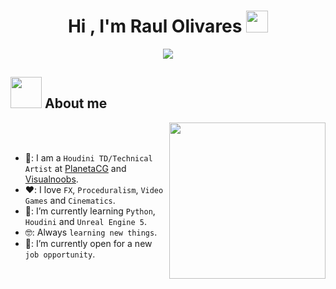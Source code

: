<h1 align="center">Hi , I'm Raul Olivares <img src="https://media.giphy.com/media/hvRJCLFzcasrR4ia7z/giphy.gif" width="35"></h1>
<p align="center">
  <a href="https://github.com/DenverCoder1/readme-typing-svg"><img src="https://readme-typing-svg.herokuapp.com?font=Time+New+Roman&color=%23C8BE25&size=25&center=true&vCenter=true&width=600&height=100&lines=Houdini+Technical+Director;Houdini+Student;Technical+Artist;Real+Time;Always+learning+new+things"></a>

  ## <picture><img src = "https://github.com/7oSkaaa/7oSkaaa/blob/main/Images/about_me.gif?raw=true" width = 50px></picture> About me
  
  <picture> <img align="right" src="https://github.com/7oSkaaa/7oSkaaa/blob/main/Images/Right_Side.gif?raw=true" width = 250px></picture>
  
  <br><br>
  - 🏫: I am a `Houdini TD/Technical Artist` at [PlanetaCG](https://planetacg.com/master-vfx-houdini-cine-videojuegos/) and [Visualnoobs](https://visualnoobs.com/).
  - ❤️: I love `FX`, `Proceduralism`, `Video Games` and `Cinematics`.
  - 🧮: I’m currently learning `Python`, `Houdini` and `Unreal Engine 5`.
  - 🤓: Always `learning new things`.
  - 🤔: I’m currently open for a new `job opportunity`.


</p>
